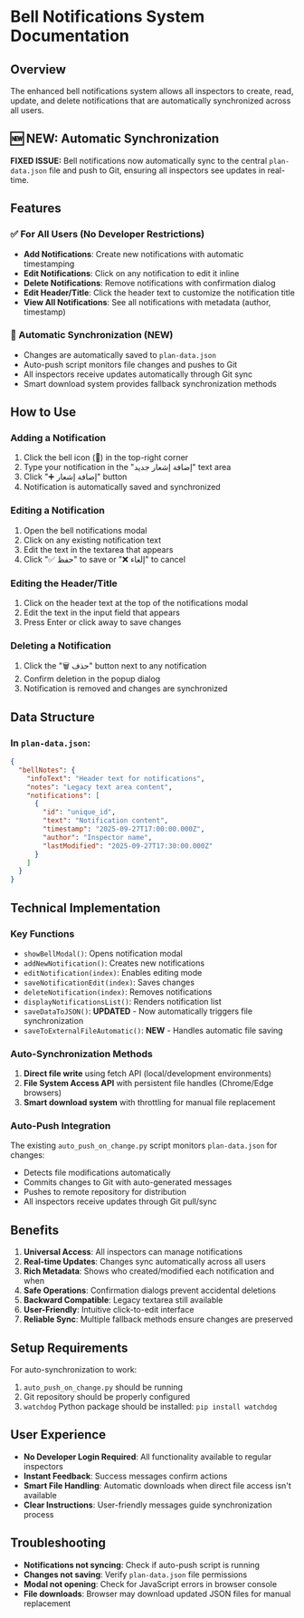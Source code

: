 # Bell Notifications System Documentation

## Overview
The enhanced bell notifications system allows all inspectors to create, read, update, and delete notifications that are automatically synchronized across all users.

## 🆕 NEW: Automatic Synchronization
**FIXED ISSUE:** Bell notifications now automatically sync to the central `plan-data.json` file and push to Git, ensuring all inspectors see updates in real-time.

## Features

### ✅ For All Users (No Developer Restrictions)
- **Add Notifications**: Create new notifications with automatic timestamping
- **Edit Notifications**: Click on any notification to edit it inline
- **Delete Notifications**: Remove notifications with confirmation dialog
- **Edit Header/Title**: Click the header text to customize the notification title
- **View All Notifications**: See all notifications with metadata (author, timestamp)

### 🔄 Automatic Synchronization (NEW)
- Changes are automatically saved to `plan-data.json`
- Auto-push script monitors file changes and pushes to Git
- All inspectors receive updates automatically through Git sync
- Smart download system provides fallback synchronization methods

## How to Use

### Adding a Notification
1. Click the bell icon (🔔) in the top-right corner
2. Type your notification in the "إضافة إشعار جديد" text area
3. Click "➕ إضافة إشعار" button
4. Notification is automatically saved and synchronized

### Editing a Notification
1. Open the bell notifications modal
2. Click on any existing notification text
3. Edit the text in the textarea that appears
4. Click "✅ حفظ" to save or "❌ إلغاء" to cancel

### Editing the Header/Title
1. Click on the header text at the top of the notifications modal
2. Edit the text in the input field that appears
3. Press Enter or click away to save changes

### Deleting a Notification
1. Click the "🗑️ حذف" button next to any notification
2. Confirm deletion in the popup dialog
3. Notification is removed and changes are synchronized

## Data Structure

### In `plan-data.json`:
```json
{
  "bellNotes": {
    "infoText": "Header text for notifications",
    "notes": "Legacy text area content",
    "notifications": [
      {
        "id": "unique_id",
        "text": "Notification content",
        "timestamp": "2025-09-27T17:00:00.000Z",
        "author": "Inspector name",
        "lastModified": "2025-09-27T17:30:00.000Z"
      }
    ]
  }
}
```

## Technical Implementation

### Key Functions
- `showBellModal()`: Opens notification modal
- `addNewNotification()`: Creates new notifications
- `editNotification(index)`: Enables editing mode
- `saveNotificationEdit(index)`: Saves changes
- `deleteNotification(index)`: Removes notifications
- `displayNotificationsList()`: Renders notification list
- `saveDataToJSON()`: **UPDATED** - Now automatically triggers file synchronization
- `saveToExternalFileAutomatic()`: **NEW** - Handles automatic file saving

### Auto-Synchronization Methods
1. **Direct file write** using fetch API (local/development environments)
2. **File System Access API** with persistent file handles (Chrome/Edge browsers)
3. **Smart download system** with throttling for manual file replacement

### Auto-Push Integration
The existing `auto_push_on_change.py` script monitors `plan-data.json` for changes:
- Detects file modifications automatically
- Commits changes to Git with auto-generated messages
- Pushes to remote repository for distribution
- All inspectors receive updates through Git pull/sync

## Benefits

1. **Universal Access**: All inspectors can manage notifications
2. **Real-time Updates**: Changes sync automatically across all users  
3. **Rich Metadata**: Shows who created/modified each notification and when
4. **Safe Operations**: Confirmation dialogs prevent accidental deletions
5. **Backward Compatible**: Legacy textarea still available
6. **User-Friendly**: Intuitive click-to-edit interface
7. **Reliable Sync**: Multiple fallback methods ensure changes are preserved

## Setup Requirements

For auto-synchronization to work:
1. `auto_push_on_change.py` should be running
2. Git repository should be properly configured
3. `watchdog` Python package should be installed: `pip install watchdog`

## User Experience

- **No Developer Login Required**: All functionality available to regular inspectors
- **Instant Feedback**: Success messages confirm actions
- **Smart File Handling**: Automatic downloads when direct file access isn't available
- **Clear Instructions**: User-friendly messages guide synchronization process

## Troubleshooting

- **Notifications not syncing**: Check if auto-push script is running
- **Changes not saving**: Verify `plan-data.json` file permissions
- **Modal not opening**: Check for JavaScript errors in browser console
- **File downloads**: Browser may download updated JSON files for manual replacement
